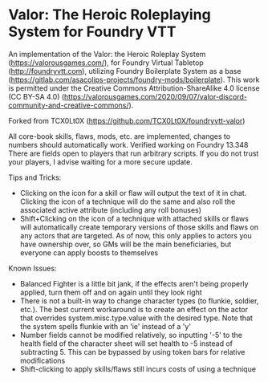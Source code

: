 # Valor: The Heroic Roleplaying System for Foundry VTT

An implementation of the Valor: the Heroic Roleplay System (https://valorousgames.com/), for Foundry Virtual Tabletop (http://foundryvtt.com), utilizing Foundry Boilerplate System as a base (https://gitlab.com/asacolips-projects/foundry-mods/boilerplate). This work is permitted under the Creative Commons
Attribution-ShareAlike 4.0 license (CC BY-SA 4.0) (https://valorousgames.com/2020/09/07/valor-discord-community-and-creative-commons/).

Forked from TCX0Lt0X (https://github.com/TCX0Lt0X/foundryvtt-valor)

All core-book skills, flaws, mods, etc. are implemented, changes to numbers should automatically work. Verified working on Foundry 13.348
There are fields open to players that run arbitrary scripts. If you do not trust your players, I advise waiting for a more secure update.

Tips and Tricks:
- Clicking on the icon for a skill or flaw will output the text of it in chat. Clicking the icon of a technique will do the same and also roll the associated active attribute (including any roll bonuses)
- Shift+Clicking on the icon of a technique with attached skills or flaws will automatically create temporary versions of those skills and flaws on any actors that are targeted. As of now, this only applies to actors you have ownership over, so GMs will be the main beneficiaries, but everyone can apply boosts to themselves

Known Issues:
- Balanced Fighter is a little bit jank, if the effects aren't being properly applied, turn them off and on again until they look right
- There is not a built-in way to change character types (to flunkie, soldier, etc.). The best current workaround is to create an effect on the actor that overrides system.misc.type.value with the desired type. Note that the system spells flunkie with an 'ie' instead of a 'y'
- Number fields cannot be modified relatively, so inputting '-5' to the health field of the character sheet will set health to -5 instead of subtracting 5. This can be bypassed by using token bars for relative modifications
- Shift-clicking to apply skills/flaws still incurs costs of using a technique